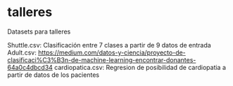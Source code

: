 # talleres
Datasets para talleres

Shuttle.csv: Clasificación entre 7 clases a partir de 9 datos de entrada
Adult.csv: https://medium.com/datos-y-ciencia/proyecto-de-clasificaci%C3%B3n-de-machine-learning-encontrar-donantes-64a0c4dbcd34
cardiopatica.csv: Regresion de posibilidad de cardiopatia a partir de datos de los pacientes

